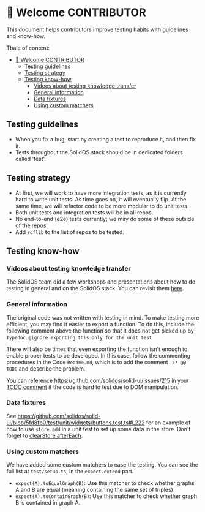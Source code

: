 # 🤗 Welcome CONTRIBUTOR

This document helps contributors improve testing habits with guidelines and know-how.

Tbale of content:

- [🤗 Welcome CONTRIBUTOR](#-welcome-contributor)
  - [Testing guidelines](#testing-guidelines)
  - [Testing strategy](#testing-strategy)
  - [Testing know-how](#testing-know-how)
    - [Videos about testing knowledge transfer](#videos-about-testing-knowledge-transfer)
    - [General information](#general-information)
    - [Data fixtures](#data-fixtures)
    - [Using custom matchers](#using-custom-matchers)

## Testing guidelines

- When you fix a bug, start by creating a test to reproduce it, and then fix it.
- Tests throughout the SolidOS stack should be in dedicated folders called 'test'.

## Testing strategy

- At first, we will work to have more integration tests, as it is currently hard to write unit tests. As time goes on, it will eventually flip. At the same time, we will refactor code to be more modular to do unit tests.
- Both unit tests and integration tests will be in all repos.
- No end-to-end (e2e) tests currently; we may do some of these outside of the repos.
- Add `rdflib` to the list of repos to be tested.

## Testing know-how

### Videos about testing knowledge transfer

The SolidOS team did a few workshops and presentations about how to do testing in general and on the SolidOS stack. You can revisit them [here](https://solidos.solidcommunity.net/public/SolidOS%20team%20meetings/SolidOS_team_videos.html).

### General information

The original code was not written with testing in mind. To make testing more efficient, you may find it easier to export a function. To do this, include the following comment above the function so that it does not get picked up by `Typedoc`.
`@ignore exporting this only for the unit test`

There will also be times that even exporting the function isn't enough to enable proper tests to be developed.
In this case, follow the commenting procedures in the Code `Readme.md`, which is to add the comment
` \* @@ TODO` and describe the problem.

You can reference <https://github.com/solidos/solid-ui/issues/215> in your [TODO comment](./coding_guidelines.md#adding-a-todo) if the code is hard to test due to DOM manipulation.

### Data fixtures

See <https://github.com/solidos/solid-ui/blob/5fd8fb0/test/unit/widgets/buttons.test.ts#L222> for an example of how to use `store.add` in a
unit test to set up some data in the store. Don't forget to [clearStore afterEach](https://github.com/solidos/solid-ui/blob/5fd8fb0/test/unit/widgets/buttons.test.ts#L214).

### Using custom matchers

We have added some custom matchers to ease the testing. You can see the full list at `test/setup.ts`, in
the `expect.extend` part.

- `expect(A).toEqualGraph(B)`: Use this matcher to check whether graphs A and B are equal (meaning containing the
  same set of triples)
- `expect(A).toContainGraph(B)`: Use this matcher to check whether graph B is contained in graph A.
